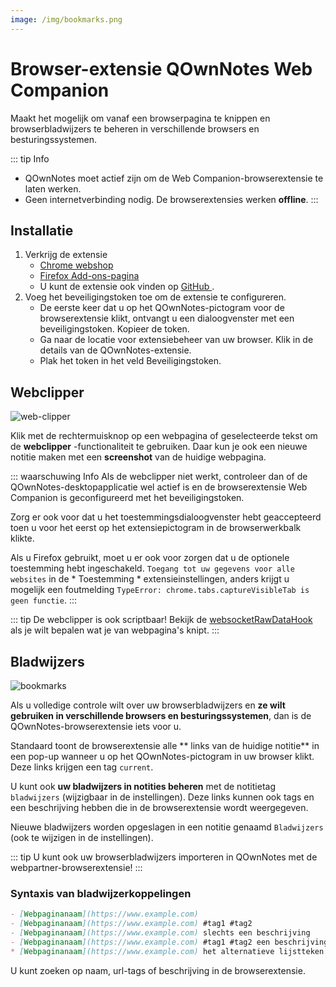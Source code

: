 ```yaml
---
image: /img/bookmarks.png
---
```


# Browser-extensie QOwnNotes Web Companion

Maakt het mogelijk om vanaf een browserpagina te knippen en browserbladwijzers te beheren in verschillende browsers en besturingssystemen.

::: tip
Info
- QOwnNotes moet actief zijn om de Web Companion-browserextensie te laten werken.
- Geen internetverbinding nodig. De browserextensies werken **offline**.
:::

## Installatie

1. Verkrijg de extensie
    - [Chrome webshop](https://chrome.google.com/webstore/detail/qownnotes-web-companion/pkgkfnampapjbopomdpnkckbjdnpkbkp)
    - [Firefox Add-ons-pagina](https://addons.mozilla.org/firefox/addon/qownnotes-web-companion)
    - U kunt de extensie ook vinden op [ GitHub ](https://github.com/qownnotes/web-companion/).
2. Voeg het beveiligingstoken toe om de extensie te configureren.
    - De eerste keer dat u op het QOwnNotes-pictogram voor de browserextensie klikt, ontvangt u een dialoogvenster met een beveiligingstoken. Kopieer de token.
    - Ga naar de locatie voor extensiebeheer van uw browser. Klik in de details van de QOwnNotes-extensie.
    - Plak het token in het veld Beveiligingstoken.

## Webclipper

![web-clipper](/img/web-clipper.png)

Klik met de rechtermuisknop op een webpagina of geselecteerde tekst om de **webclipper** -functionaliteit te gebruiken. Daar kun je ook een nieuwe notitie maken met een **screenshot** van de huidige webpagina.

::: waarschuwing Info Als de webclipper niet werkt, controleer dan of de QOwnNotes-desktopapplicatie wel actief is en de browserextensie Web Companion is geconfigureerd met het beveiligingstoken.

Zorg er ook voor dat u het toestemmingsdialoogvenster hebt geaccepteerd toen u voor het eerst op het extensiepictogram in de browserwerkbalk klikte.

Als u Firefox gebruikt, moet u er ook voor zorgen dat u de optionele toestemming hebt ingeschakeld. ` Toegang tot uw gegevens voor alle websites ` in de * Toestemming * extensieinstellingen, anders krijgt u mogelijk een foutmelding ` TypeError: chrome.tabs.captureVisibleTab is geen functie `.
:::

::: tip
De webclipper is ook scriptbaar! Bekijk de [websocketRawDataHook](../scripting/hooks.md#websocketrawdatahook) als je wilt bepalen wat je van webpagina's knipt.
:::

## Bladwijzers

![bookmarks](/img/bookmarks.png)

Als u volledige controle wilt over uw browserbladwijzers en **ze wilt gebruiken in verschillende browsers en besturingssystemen**, dan is de QOwnNotes-browserextensie iets voor u.

Standaard toont de browserextensie alle ** links van de huidige notitie** in een pop-up wanneer u op het QOwnNotes-pictogram in uw browser klikt. Deze links krijgen een tag `current`.

U kunt ook **uw bladwijzers in notities beheren** met de notitietag `bladwijzers` (wijzigbaar in de instellingen). Deze links kunnen ook tags en een beschrijving hebben die in de browserextensie wordt weergegeven.

Nieuwe bladwijzers worden opgeslagen in een notitie genaamd `Bladwijzers` (ook te wijzigen in de instellingen).

::: tip
U kunt ook uw browserbladwijzers importeren in QOwnNotes met de webpartner-browserextensie!
:::

### Syntaxis van bladwijzerkoppelingen

```markdown
- [Webpaginanaam](https://www.example.com)
- [Webpaginanaam](https://www.example.com) #tag1 #tag2
- [Webpaginanaam](https://www.example.com) slechts een beschrijving
- [Webpaginanaam](https://www.example.com) #tag1 #tag2 een beschrijving en tags
* [Webpaginanaam](https://www.example.com) het alternatieve lijstteken werkt ook
```

U kunt zoeken op naam, url-tags of beschrijving in de browserextensie.
